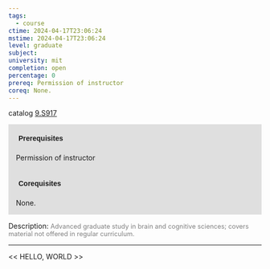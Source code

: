 ```yaml
---
tags:
  - course
ctime: 2024-04-17T23:06:24
mstime: 2024-04-17T23:06:24
level: graduate
subject: 
university: mit
completion: open
percentage: 0
prereq: Permission of instructor
coreq: None.
---
```


catalog [9.S917](http://student.mit.edu/catalog/m9b.html#9.S917)

<span style="display: block; padding: 15px; background-color: rgb(100, 100, 100, 0.2);"><font id="m_prereq3843_0" style="display: block; font-family: Arial, sans-serif; font-weight: bold; padding: 5px">Prerequisites</font><br><span id="prereq3843_0">Permission of instructor</span></span>
<span style="display: block; padding: 15px; background-color: rgb(100, 100, 100, 0.2);"><font id="m_coreq3843_0" style="display: block; font-family: Arial, sans-serif; font-weight: bold; padding: 5px">Corequisites</font><br><span id="coreq3843_0">None.</span></span>

<font style="">Description:</font>
<font style="color: grey; font-size: 0.8rem;">Advanced graduate study in brain and cognitive sciences; covers material not offered in regular curriculum.</font>



---

<< HELLO, WORLD >>
